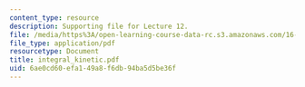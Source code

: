 ```yaml
---
content_type: resource
description: Supporting file for Lecture 12.
file: /media/https%3A/open-learning-course-data-rc.s3.amazonaws.com/16-13-aerodynamics-of-viscous-fluids-fall-2003/6ae0cd60efa149a8f6db94ba5d5be36f_integral_kinetic.pdf
file_type: application/pdf
resourcetype: Document
title: integral_kinetic.pdf
uid: 6ae0cd60-efa1-49a8-f6db-94ba5d5be36f
---
```

